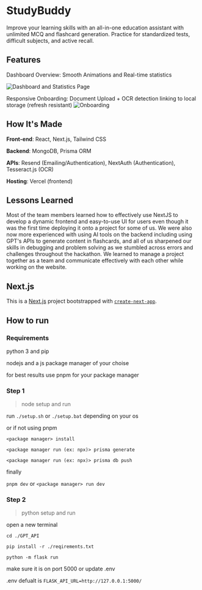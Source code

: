 # StudyBuddy

Improve your learning skills with an all-in-one education assistant with unlimited MCQ and flashcard generation. Practice for standardized tests, difficult subjects, and active recall.

## Features
Dashboard Overview: Smooth Animations and Real-time statistics

![Dashboard and Statistics Page](https://github.com/user-attachments/assets/33cfdb54-187d-4814-b175-21fbe5fedc0e)

Responsive Onboarding: Document Upload + OCR detection linking to local storage (refresh resistant)
![Onboarding](https://github.com/user-attachments/assets/3617e8c8-9511-4462-90ef-a42773edd12e)

<!--
**Link to project:** [http://yourstudybuddy.vercel.app](http://yourstudybuddy.vercel.app)
-->

## How It's Made

**Front-end**: React, Next.js, Tailwind CSS

**Backend**: MongoDB, Prisma ORM

**APIs**: Resend (Emailing/Authentication), NextAuth (Authentication), Tesseract.js (OCR)

**Hosting**: Vercel (frontend)

## Lessons Learned
Most of the team members learned how to effectively use NextJS to develop a dynamic frontend and easy-to-use UI for users even though it was the first time deploying it onto a project for some of us.  We were also now more experienced with using AI tools on the backend including using GPT's APIs to generate content in flashcards, and all of us sharpened our skills in debugging and problem solving as we stumbled across errors and challenges throughout the hackathon. We learned to manage a project together as a team and communicate effectively with each other while working on the website. 

## Next.js

This is a [Next.js](https://nextjs.org/) project bootstrapped with [`create-next-app`](https://github.com/vercel/next.js/tree/canary/packages/create-next-app).


## How to run

### Requirements

python 3 and pip

nodejs and a js package manager of your choise

for best results use pnpm for your package manager

### Step 1

> node setup and run

run ` ./setup.sh ` or ` ./setup.bat ` depending on your os

or if not using pnpm

`<package manager> install`

`<package manager run (ex: npx)> prisma generate`

`<package manager run (ex: npx)> prisma db push`

finally

`pnpm dev` or `<package manager> run dev`

### Step 2

> python setup and run

open a new terminal

`cd ./GPT_API`

`pip install -r ./reqirements.txt`

`python -m flask run`

make sure it is on port 5000 or update .env

.env defualt is `FLASK_API_URL=http://127.0.0.1:5000/`
